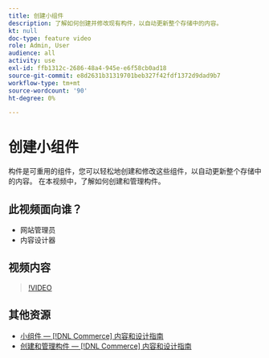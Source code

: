 ```yaml
---
title: 创建小组件
description: 了解如何创建并修改现有构件，以自动更新整个存储中的内容。
kt: null
doc-type: feature video
role: Admin, User
audience: all
activity: use
exl-id: ffb1312c-2686-48a4-945e-e6f58cb0ad18
source-git-commit: e8d2631b31319701beb327f42fdf1372d9dad9b7
workflow-type: tm+mt
source-wordcount: '90'
ht-degree: 0%

---
```


# 创建小组件

构件是可重用的组件，您可以轻松地创建和修改这些组件，以自动更新整个存储中的内容。 在本视频中，了解如何创建和管理构件。

## 此视频面向谁？

- 网站管理员
- 内容设计器

## 视频内容

>[!VIDEO](https://video.tv.adobe.com/v/343786?quality=12&learn=on)

## 其他资源

- [小组件 —  [!DNL Commerce] 内容和设计指南](https://experienceleague.adobe.com/docs/commerce-admin/content-design/elements/widgets/widgets.html)
- [创建和管理构件 —  [!DNL Commerce] 内容和设计指南](https://experienceleague.adobe.com/docs/commerce-admin/content-design/elements/widgets/widget-create.html)
